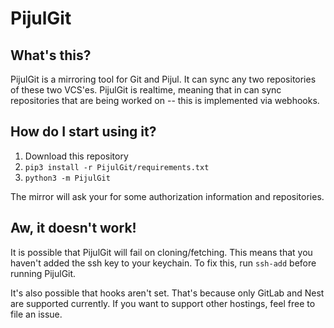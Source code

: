 # PijulGit

## What's this?

PijulGit is a mirroring tool for Git and Pijul. It can sync any two repositories of these two VCS'es. PijulGit is realtime, meaning that in can sync repositories that are being worked on -- this is implemented via webhooks.

## How do I start using it?

1. Download this repository
2. `pip3 install -r PijulGit/requirements.txt`
3. `python3 -m PijulGit`

The mirror will ask your for some authorization information and repositories.

## Aw, it doesn't work!

It is possible that PijulGit will fail on cloning/fetching. This means that you haven't added the ssh key to your keychain. To fix this, run `ssh-add` before running PijulGit.

It's also possible that hooks aren't set. That's because only GitLab and Nest are supported currently. If you want to support other hostings, feel free to file an issue.